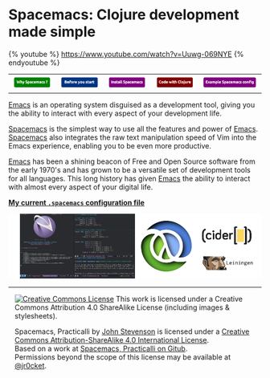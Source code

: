 # Spacemacs: Clojure development made simple

{% youtube %}
https://www.youtube.com/watch?v=Uuwg-069NYE
{% endyoutube %}

<table>
  <tr>
    <td>
      <a href="why-spacemacs/index.html"><img src="images/button-why-spacemacs.png" /></a>
    </td>
   <td>
      <a href="before-you-start/index.html"><img src="images/button-before-you-start.png" /></a>
    </td>
    <td>
      <a href="install-spacemacs/index.html"><img src="images/button-install-spacemacs.png" /></a>
    </td>
    <td>
      <a href="create-a-project/index.html"><img src="images/button-code-with-clojure.png" /></a>
    </td>
    <td>
      <a href="https://github.com/practicalli/spacemacs-config/blob/master/.spacemacs.d/init.el"><img src="images/button-my-spacemacs-config.png" /></a>
    </td>
  </tr>
</table>

[Emacs](https://www.gnu.org/software/emacs/) is an operating system disguised as a development tool, giving you the ability to interact with every aspect of your development life.

[Spacemacs](http://spacemacs.org/) is the simplest way to use all the features and power of [Emacs](https://www.gnu.org/software/emacs/).  [Spacemacs](https://spacemacs.org) also integrates the raw text manipulation speed of Vim into the Emacs experience, enabling you to be even more productive.

[Emacs](https://www.gnu.org/software/emacs/) has been a shining beacon of Free and Open Source software from the early 1970's and has grown to be a versatile set of development tools for all languages.  This long history has given [Emacs](https://www.gnu.org/software/emacs/) the ability to interact with almost every aspect of your digital life.

**[My current `.spacemacs` configuration file](https://github.com/practicalli/spacemacs-config/blob/master/.spacemacs.d/init.el)**

![Clojure-cider-spacemacs-logo](images/spacemacs-practicalli-banner.png)

---

<div style="width:95%; margin:auto;">
<a rel="license" href="http://creativecommons.org/licenses/by-sa/4.0/"><img alt="Creative Commons License" style="border-width:0" src="https://i.creativecommons.org/l/by-sa/4.0/88x31.png" /></a>
This work is licensed under a Creative Commons Attribution 4.0 ShareAlike License (including images & stylesheets).

<span xmlns:dct="http://purl.org/dc/terms/" property="dct:title">Spacemacs, Practicalli</span> by <a xmlns:cc="http://creativecommons.org/ns#" href="spacemacs.practical.li" property="cc:attributionName" rel="cc:attributionURL">John Stevenson</a> is licensed under a <a rel="license" href="http://creativecommons.org/licenses/by-sa/4.0/">Creative Commons Attribution-ShareAlike 4.0 International License</a>.<br />Based on a work at <a xmlns:dct="http://purl.org/dc/terms/" href="https://github.com/practicalli/spacemacs" rel="dct:source">Spacemacs, Practicalli on Gitub</a>.<br />Permissions beyond the scope of this license may be available at <a xmlns:cc="http://creativecommons.org/ns#" href="https://twitter.com/jr0cket" rel="cc:morePermissions">@jr0cket</a>.
</div>
